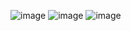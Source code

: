 ![image](https://github.com/Sajid59004/MAD_Practical-4_21012021004/assets/97504754/233896aa-ad8b-45e8-b605-f66c0591b6a1)
![image](https://github.com/Sajid59004/MAD_Practical-4_21012021004/assets/97504754/d5219d5f-ce32-4b91-9bdf-fcf4bbcea65d)
![image](https://github.com/Sajid59004/MAD_Practical-4_21012021004/assets/97504754/a2127126-9a22-47b2-b620-02b34b9bd458)

